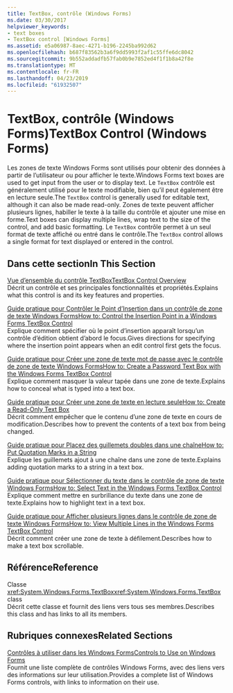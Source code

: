 ```yaml
---
title: TextBox, contrôle (Windows Forms)
ms.date: 03/30/2017
helpviewer_keywords:
- text boxes
- TextBox control [Windows Forms]
ms.assetid: e5a06987-8aec-4271-b196-2245ba992d62
ms.openlocfilehash: b687f83562b3a6f9dd5993f2af1c55ffe6dc8042
ms.sourcegitcommit: 9b552addadfb57fab0b9e7852ed4f1f1b8a42f8e
ms.translationtype: MT
ms.contentlocale: fr-FR
ms.lasthandoff: 04/23/2019
ms.locfileid: "61932507"
---
```

# <a name="textbox-control-windows-forms"></a><span data-ttu-id="774ab-102">TextBox, contrôle (Windows Forms)</span><span class="sxs-lookup"><span data-stu-id="774ab-102">TextBox Control (Windows Forms)</span></span>
<span data-ttu-id="774ab-103">Les zones de texte Windows Forms sont utilisés pour obtenir des données à partir de l’utilisateur ou pour afficher le texte.</span><span class="sxs-lookup"><span data-stu-id="774ab-103">Windows Forms text boxes are used to get input from the user or to display text.</span></span> <span data-ttu-id="774ab-104">Le `TextBox` contrôle est généralement utilisé pour le texte modifiable, bien qu’il peut également être en lecture seule.</span><span class="sxs-lookup"><span data-stu-id="774ab-104">The `TextBox` control is generally used for editable text, although it can also be made read-only.</span></span> <span data-ttu-id="774ab-105">Zones de texte peuvent afficher plusieurs lignes, habiller le texte à la taille du contrôle et ajouter une mise en forme.</span><span class="sxs-lookup"><span data-stu-id="774ab-105">Text boxes can display multiple lines, wrap text to the size of the control, and add basic formatting.</span></span> <span data-ttu-id="774ab-106">Le `TextBox` contrôle permet à un seul format de texte affiché ou entré dans le contrôle.</span><span class="sxs-lookup"><span data-stu-id="774ab-106">The `TextBox` control allows a single format for text displayed or entered in the control.</span></span>  
  
## <a name="in-this-section"></a><span data-ttu-id="774ab-107">Dans cette section</span><span class="sxs-lookup"><span data-stu-id="774ab-107">In This Section</span></span>  
 [<span data-ttu-id="774ab-108">Vue d’ensemble du contrôle TextBox</span><span class="sxs-lookup"><span data-stu-id="774ab-108">TextBox Control Overview</span></span>](textbox-control-overview-windows-forms.md)  
 <span data-ttu-id="774ab-109">Décrit un contrôle et ses principales fonctionnalités et propriétés.</span><span class="sxs-lookup"><span data-stu-id="774ab-109">Explains what this control is and its key features and properties.</span></span>  
  
 [<span data-ttu-id="774ab-110">Guide pratique pour Contrôler le Point d’Insertion dans un contrôle de zone de texte Windows Forms</span><span class="sxs-lookup"><span data-stu-id="774ab-110">How to: Control the Insertion Point in a Windows Forms TextBox Control</span></span>](how-to-control-the-insertion-point-in-a-windows-forms-textbox-control.md)  
 <span data-ttu-id="774ab-111">Explique comment spécifier où le point d’insertion apparaît lorsqu’un contrôle d’édition obtient d’abord le focus.</span><span class="sxs-lookup"><span data-stu-id="774ab-111">Gives directions for specifying where the insertion point appears when an edit control first gets the focus.</span></span>  
  
 [<span data-ttu-id="774ab-112">Guide pratique pour Créer une zone de texte mot de passe avec le contrôle de zone de texte Windows Forms</span><span class="sxs-lookup"><span data-stu-id="774ab-112">How to: Create a Password Text Box with the Windows Forms TextBox Control</span></span>](how-to-create-a-password-text-box-with-the-windows-forms-textbox-control.md)  
 <span data-ttu-id="774ab-113">Explique comment masquer la valeur tapée dans une zone de texte.</span><span class="sxs-lookup"><span data-stu-id="774ab-113">Explains how to conceal what is typed into a text box.</span></span>  
  
 [<span data-ttu-id="774ab-114">Guide pratique pour Créer une zone de texte en lecture seule</span><span class="sxs-lookup"><span data-stu-id="774ab-114">How to: Create a Read-Only Text Box</span></span>](how-to-create-a-read-only-text-box-windows-forms.md)  
 <span data-ttu-id="774ab-115">Décrit comment empêcher que le contenu d’une zone de texte en cours de modification.</span><span class="sxs-lookup"><span data-stu-id="774ab-115">Describes how to prevent the contents of a text box from being changed.</span></span>  
  
 [<span data-ttu-id="774ab-116">Guide pratique pour Placez des guillemets doubles dans une chaîne</span><span class="sxs-lookup"><span data-stu-id="774ab-116">How to: Put Quotation Marks in a String</span></span>](how-to-put-quotation-marks-in-a-string-windows-forms.md)  
 <span data-ttu-id="774ab-117">Explique les guillemets ajout à une chaîne dans une zone de texte.</span><span class="sxs-lookup"><span data-stu-id="774ab-117">Explains adding quotation marks to a string in a text box.</span></span>  
  
 [<span data-ttu-id="774ab-118">Guide pratique pour Sélectionner du texte dans le contrôle de zone de texte Windows Forms</span><span class="sxs-lookup"><span data-stu-id="774ab-118">How to: Select Text in the Windows Forms TextBox Control</span></span>](how-to-select-text-in-the-windows-forms-textbox-control.md)  
 <span data-ttu-id="774ab-119">Explique comment mettre en surbrillance du texte dans une zone de texte.</span><span class="sxs-lookup"><span data-stu-id="774ab-119">Explains how to highlight text in a text box.</span></span>  
  
 [<span data-ttu-id="774ab-120">Guide pratique pour Afficher plusieurs lignes dans le contrôle de zone de texte Windows Forms</span><span class="sxs-lookup"><span data-stu-id="774ab-120">How to: View Multiple Lines in the Windows Forms TextBox Control</span></span>](how-to-view-multiple-lines-in-the-windows-forms-textbox-control.md)  
 <span data-ttu-id="774ab-121">Décrit comment créer une zone de texte à défilement.</span><span class="sxs-lookup"><span data-stu-id="774ab-121">Describes how to make a text box scrollable.</span></span>  
  
## <a name="reference"></a><span data-ttu-id="774ab-122">Référence</span><span class="sxs-lookup"><span data-stu-id="774ab-122">Reference</span></span>  
 <span data-ttu-id="774ab-123">Classe <xref:System.Windows.Forms.TextBox></span><span class="sxs-lookup"><span data-stu-id="774ab-123"><xref:System.Windows.Forms.TextBox> class</span></span>  
 <span data-ttu-id="774ab-124">Décrit cette classe et fournit des liens vers tous ses membres.</span><span class="sxs-lookup"><span data-stu-id="774ab-124">Describes this class and has links to all its members.</span></span>  
  
## <a name="related-sections"></a><span data-ttu-id="774ab-125">Rubriques connexes</span><span class="sxs-lookup"><span data-stu-id="774ab-125">Related Sections</span></span>  
 [<span data-ttu-id="774ab-126">Contrôles à utiliser dans les Windows Forms</span><span class="sxs-lookup"><span data-stu-id="774ab-126">Controls to Use on Windows Forms</span></span>](controls-to-use-on-windows-forms.md)  
 <span data-ttu-id="774ab-127">Fournit une liste complète de contrôles Windows Forms, avec des liens vers des informations sur leur utilisation.</span><span class="sxs-lookup"><span data-stu-id="774ab-127">Provides a complete list of Windows Forms controls, with links to information on their use.</span></span>
